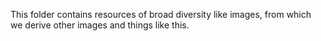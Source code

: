 This folder contains resources of broad diversity like images, from which we derive other images and things like this.
